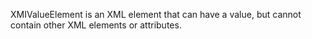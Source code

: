XMIValueElement is an XML element that can have a value, but cannot contain other XML elements or attributes.
